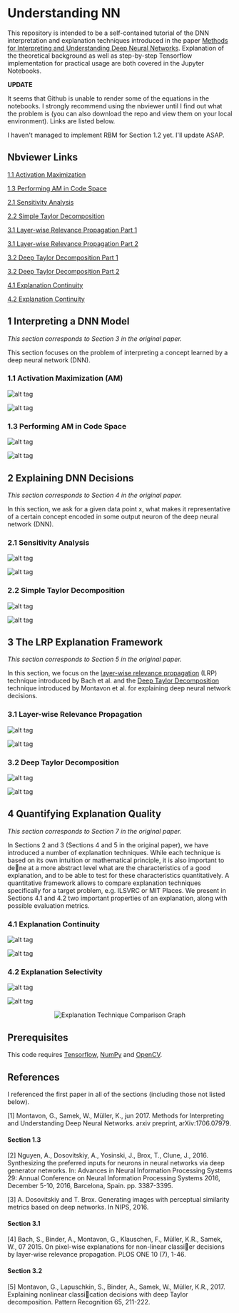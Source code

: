 # Understanding NN

This repository is intended to be a self-contained tutorial of the DNN interpretation and explanation techniques introduced in the paper [Methods for Interpreting and Understanding Deep Neural Networks](https://arxiv.org/abs/1706.07979). Explanation of the theoretical background as well as step-by-step Tensorflow implementation for practical usage are both covered in the Jupyter Notebooks.

**UPDATE**

It seems that Github is unable to render some of the equations in the notebooks. I strongly recommend using the nbviewer until I find out what the problem is (you can also download the repo and view them on your local environment). Links are listed below.

I haven't managed to implement RBM for Section 1.2 yet. I'll update ASAP.


## Nbviewer Links

[1.1 Activation Maximization](http://nbviewer.jupyter.org/github/1202kbs/Understanding-NN/blob/master/1.1%20Activation%20Maximization.ipynb)

[1.3 Performing AM in Code Space](http://nbviewer.jupyter.org/github/1202kbs/Understanding-NN/blob/master/1.3%20Performing%20AM%20in%20Code%20Space.ipynb)

[2.1 Sensitivity Analysis](http://nbviewer.jupyter.org/github/1202kbs/Understanding-NN/blob/master/2.1%20Sensitivity%20Analysis.ipynb)

[2.2 Simple Taylor Decomposition](http://nbviewer.jupyter.org/github/1202kbs/Understanding-NN/blob/master/2.2%20Simple%20Taylor%20Decomposition.ipynb)

[3.1 Layer-wise Relevance Propagation Part 1](http://nbviewer.jupyter.org/github/1202kbs/Understanding-NN/blob/master/3.1%20Layer-wise%20Relevance%20Propagation%20%281%29.ipynb)

[3.1 Layer-wise Relevance Propagation Part 2](http://nbviewer.jupyter.org/github/1202kbs/Understanding-NN/blob/master/3.1%20Layer-wise%20Relevance%20Propagation%20%282%29.ipynb)

[3.2 Deep Taylor Decomposition Part 1](http://nbviewer.jupyter.org/github/1202kbs/Understanding-NN/blob/master/3.2%20Deep%20Taylor%20Decomposition%20%281%29.ipynb)

[3.2 Deep Taylor Decomposition Part 2](http://nbviewer.jupyter.org/github/1202kbs/Understanding-NN/blob/master/3.2%20Deep%20Taylor%20Decomposition%20%282%29.ipynb)

[4.1 Explanation Continuity](http://nbviewer.jupyter.org/github/1202kbs/Understanding-NN/blob/master/4.1%20Explanation%20Continuity.ipynb)

[4.2 Explanation Continuity](http://nbviewer.jupyter.org/github/1202kbs/Understanding-NN/blob/master/4.2%20Explanation%20Selectivity.ipynb)


## 1 Interpreting a DNN Model

*This section corresponds to Section 3 in the original paper.*

This section focuses on the problem of interpreting a concept learned by a deep neural network (DNN).


### 1.1 Activation Maximization (AM)

![alt tag](https://github.com/1202kbs/Understanding-NN/blob/master/assets/1_1_Activation_Maximization/DNN_1.png)

![alt tag](https://github.com/1202kbs/Understanding-NN/blob/master/assets/1_1_Activation_Maximization/DNN_2.png)


### 1.3 Performing AM in Code Space

![alt tag](https://github.com/1202kbs/Understanding-NN/blob/master/assets/1_3_AM_Code/DNN_1.png)

![alt tag](https://github.com/1202kbs/Understanding-NN/blob/master/assets/1_3_AM_Code/DNN_2.png)


## 2 Explaining DNN Decisions

*This section corresponds to Section 4 in the original paper.*

In this section, we ask for a given data point x, what makes it representative of a certain concept encoded in some output neuron of the deep neural network (DNN).


### 2.1 Sensitivity Analysis

![alt tag](https://github.com/1202kbs/Understanding-NN/blob/master/assets/2_1_SA/DNN_1.png)

![alt tag](https://github.com/1202kbs/Understanding-NN/blob/master/assets/2_1_SA/DNN_2.png)


### 2.2 Simple Taylor Decomposition

![alt tag](https://github.com/1202kbs/Understanding-NN/blob/master/assets/2_2_STD/DNN_1.png)

![alt tag](https://github.com/1202kbs/Understanding-NN/blob/master/assets/2_2_STD/DNN_2.png)


## 3 The LRP Explanation Framework

*This section corresponds to Section 5 in the original paper.*

In this section, we focus on the [layer-wise relevance propagation](http://journals.plos.org/plosone/article?id=10.1371/journal.pone.0130140) (LRP) technique introduced by Bach et al. and the [Deep Taylor Decomposition](https://www.sciencedirect.com/science/article/pii/S0031320316303582) technique introduced by Montavon et al. for explaining
deep neural network decisions.


### 3.1 Layer-wise Relevance Propagation

![alt tag](https://github.com/1202kbs/Understanding-NN/blob/master/assets/3_1_LRP/DNN_1.png)

![alt tag](https://github.com/1202kbs/Understanding-NN/blob/master/assets/3_1_LRP/DNN_2.png)


### 3.2 Deep Taylor Decomposition

![alt tag](https://github.com/1202kbs/Understanding-NN/blob/master/assets/3_2_DTD/DNN_1.png)

![alt tag](https://github.com/1202kbs/Understanding-NN/blob/master/assets/3_2_DTD/DNN_2.png)


## 4 Quantifying Explanation Quality

*This section corresponds to Section 7 in the original paper.*

In Sections 2 and 3 (Sections 4 and 5 in the original paper), we have introduced a number of explanation techniques. While each technique is based on its own intuition or mathematical principle, it is also important to dene at a more abstract level what are the characteristics of a good explanation, and to be able to test for these characteristics quantitatively. A quantitative framework allows to compare explanation techniques specifically for a target
problem, e.g. ILSVRC or MIT Places. We present in Sections 4.1 and 4.2 two important properties of an explanation, along with possible evaluation metrics.


### 4.1 Explanation Continuity

![alt tag](https://github.com/1202kbs/Understanding-NN/blob/master/assets/4_1_EC/DNN_1.png)

![alt tag](https://github.com/1202kbs/Understanding-NN/blob/master/assets/4_1_EC/graph.png)


### 4.2 Explanation Selectivity

![alt tag](https://github.com/1202kbs/Understanding-NN/blob/master/assets/4_2_ES/DNN_1.png)

![alt tag](https://github.com/1202kbs/Understanding-NN/blob/master/assets/4_2_ES/DNN_2.png)

<p align="center">
  <img src="https://github.com/1202kbs/Understanding-NN/blob/master/assets/4_2_ES/graph.png" alt="Explanation Technique Comparison Graph"/>
</p>


## Prerequisites

This code requires [Tensorflow](https://www.tensorflow.org/), [NumPy](http://www.numpy.org/) and [OpenCV](https://opencv.org/).


## References

I referenced the first paper in all of the sections (including those not listed below).

[1] Montavon, G., Samek, W., Müller, K., jun 2017. Methods for Interpreting and Understanding Deep Neural Networks. arxiv preprint, arXiv:1706.07979.

#### Section 1.3

[2] Nguyen, A., Dosovitskiy, A., Yosinski, J., Brox, T., Clune, J., 2016. Synthesizing the preferred inputs for neurons in neural networks via deep generator networks. In: Advances in Neural Information Processing Systems 29: Annual Conference on Neural Information Processing Systems 2016, December 5-10, 2016, Barcelona, Spain. pp. 3387-3395.

[3] A. Dosovitskiy and T. Brox. Generating images with perceptual similarity metrics based on deep networks. In NIPS, 2016.

#### Section 3.1

[4] Bach, S., Binder, A., Montavon, G., Klauschen, F., Müller, K.R., Samek, W., 07 2015. On pixel-wise explanations for non-linear classier decisions by layer-wise relevance propagation. PLOS ONE 10 (7), 1-46.

#### Section 3.2

[5] Montavon, G., Lapuschkin, S., Binder, A., Samek, W., Müller, K.R., 2017. Explaining nonlinear classication decisions with deep Taylor decomposition. Pattern Recognition 65, 211-222.
